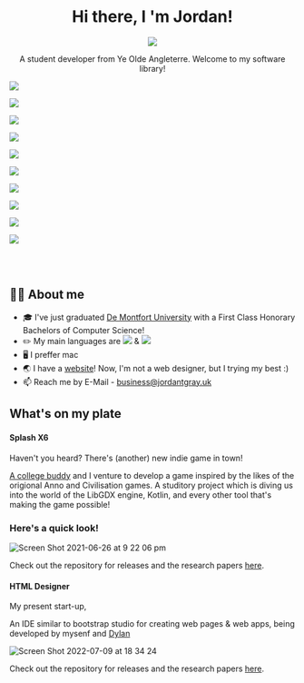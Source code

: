  <span align=center> 
 
# Hi there, I 'm Jordan! 

![](https://img.shields.io/badge/(_he_/_him_)-purple.svg?style=for-the-badge)

A student developer from Ye Olde Angleterre. Welcome to my software library!

</span>


![](https://img.shields.io/badge/Languages-blue.svg?style=for-the-badge)

![](https://img.shields.io/badge/Kotlin-black.svg?style=for-the-badge&logo=kotlin)

![](https://img.shields.io/badge/Java-black.svg?style=for-the-badge&logo=java)

![](https://img.shields.io/badge/Tools-orange.svg?style=for-the-badge)

![](https://img.shields.io/badge/Intellij_Ultimate-black.svg?style=for-the-badge&logo=intellijidea)

![](https://img.shields.io/badge/VS_Code-black.svg?style=for-the-badge&logo=visualstudiocode)

![](https://img.shields.io/badge/GitKraken-black.svg?style=for-the-badge&logo=gitkraken)

![](https://img.shields.io/badge/Unity-black.svg?style=for-the-badge&logo=unity)

![](https://img.shields.io/badge/Bootstrap-black.svg?style=for-the-badge&logo=bootstrap)

![](https://img.shields.io/badge/LibGDX-black.svg?style=for-the-badge)
  
  
<br/><br/>





## 👨‍💻 About me



- 🎓 I've just graduated [De Montfort University](https://www.dmu.ac.uk/home.aspx) with a First Class Honorary Bachelors of Computer Science!
- ✏️ My main languages are ![](https://img.shields.io/badge/Kotlin-black.svg?style=for-the-badge&logo=kotlin) & ![](https://img.shields.io/badge/Java-black.svg?style=for-the-badge&logo=java)
- 🖥 I preffer mac
- 🌏 I have a [website](https://shinkson47.in)! Now, I'm not a web designer, but I trying my best :)
-  📫 Reach me by E-Mail - business@jordantgray.uk


<!-- 
🌱 I’m currently learning 
👯 I’m looking to collaborate on ...
-->



## <p>What's on my plate</p>

#### Splash X6

Haven't you heard? There's (another) new indie game in town!
  
[A college buddy](https://github.com/Dylan773) and I venture to develop a game inspired by the likes of the origional Anno and Civilisation games. A studitory project which is diving us into the world of the LibGDX engine, Kotlin, and every other tool that's making the game possible!
    
### Here's a quick look!

![Screen Shot 2021-06-26 at 9 22 06 pm](https://user-images.githubusercontent.com/50697488/154581520-308c3a30-5396-47d1-88b9-fbbc3b303e44.png)

Check out the repository for releases and the research papers [here](https://github.com/Pheonix-org/SplashX6). 


#### HTML Designer

My present start-up,

An IDE similar to bootstrap studio for creating web pages & web apps, being developed by mysenf and [Dylan](https://github.com/Dylan773)

![Screen Shot 2022-07-09 at 18 34 24](https://user-images.githubusercontent.com/50697488/178116749-f42e4d4e-d32d-4075-a3bf-e0cd5d015915.png)

Check out the repository for releases and the research papers [here](https://github.com/Pheonix-org/SplashX6). 

</div>
